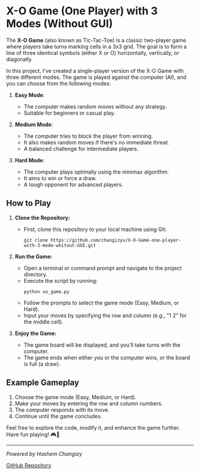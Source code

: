 # X-O Game (One Player) with 3 Modes (Without GUI)

The **X-O Game** (also known as Tic-Tac-Toe) is a classic two-player game where players take turns marking cells in a 3x3 grid. The goal is to form a line of three identical symbols (either X or O) horizontally, vertically, or diagonally.

In this project, I've created a single-player version of the X-O Game with three different modes. The game is played against the computer (AI), and you can choose from the following modes:

1. **Easy Mode**:
    - The computer makes random moves without any strategy.
    - Suitable for beginners or casual play.

2. **Medium Mode**:
    - The computer tries to block the player from winning.
    - It also makes random moves if there's no immediate threat.
    - A balanced challenge for intermediate players.

3. **Hard Mode**:
    - The computer plays optimally using the minimax algorithm.
    - It aims to win or force a draw.
    - A tough opponent for advanced players.

## How to Play

1. **Clone the Repository:**
    - First, clone this repository to your local machine using Git:
      ```
      git clone https://github.com/changizyv/X-O-Game-one-player-with-3-mode-whitout-GUI.git
      ```

2. **Run the Game:**
    - Open a terminal or command prompt and navigate to the project directory.
    - Execute the script by running:
      ```
      python xo_game.py
      ```
    - Follow the prompts to select the game mode (Easy, Medium, or Hard).
    - Input your moves by specifying the row and column (e.g., "1 2" for the middle cell).

3. **Enjoy the Game:**
    - The game board will be displayed, and you'll take turns with the computer.
    - The game ends when either you or the computer wins, or the board is full (a draw).

## Example Gameplay

1. Choose the game mode (Easy, Medium, or Hard).
2. Make your moves by entering the row and column numbers.
3. The computer responds with its move.
4. Continue until the game concludes.

Feel free to explore the code, modify it, and enhance the game further. Have fun playing! 🎮🚀

---

*Powered by Hashem Changizy*

[GitHub Repository](https://github.com/changizyv/X-O-Game-one-player-with-3-mode-whitout-GUI)
